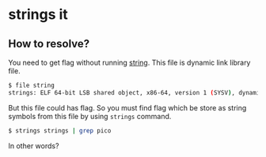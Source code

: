 # strings it

## How to resolve?

You need to get flag without running [string](./strings).
This file is dynamic link library file.

````bash
$ file string
strings: ELF 64-bit LSB shared object, x86-64, version 1 (SYSV), dynamically linked, interpreter /lib64/ld-linux-x86-64.so.2, for GNU/Linux 3.2.0, BuildID[sha1]=047a5079a5f563cd0e540d28f42a37161093ffda, not stripped
````

But this file could has flag.
So you must find flag which be store as string symbols from this file by using `strings` command.

````bash
$ strings strings | grep pico
````

In other words?